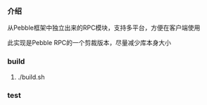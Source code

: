 ### 介绍

从Pebble框架中独立出来的RPC模块，支持多平台，方便在客户端使用

此实现是Pebble RPC的一个剪裁版本，尽量减少库本身大小

### build

1. ./build.sh


### test



 
